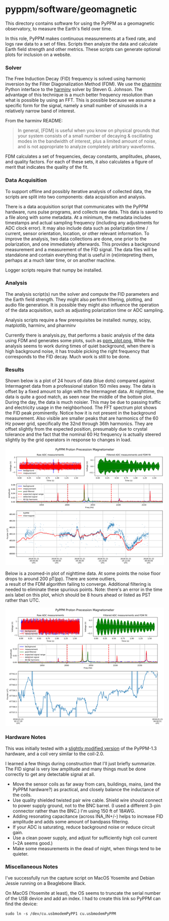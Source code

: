 # pyppm/software/geomagnetic

This directory contains software for using the PyPPM as a geomagnetic observatory, to measure the Earth's field over time.

In this role, PyPPM makes continuous measurements at a fixed rate, and logs raw data to a set of files.  Scripts then analyze the data and calculate Earth field strength and other metrics.  These scripts can generate optional plots for inclusion on a website.

### Solver

The Free Induction Decay (FID) frequency is solved using harmonic inversion by the Filter Diagonalization Method (FDM).  We use the [pharminv](https://github.com/aaren/pharminv) Python interface to the [harminv](https://github.com/stevengj/harminv) solver by Steven G. Johnson.  The advantage of this technique is a much better frequency resolution than what is possible by using an FFT.  This is possible because we assume a specific form for the signal, namely a small number of sinusoids in a relatively narrow band of interest.  

From the harminv README:

>In general, [FDM] is useful when you know on physical grounds that your system consists of a small number of decaying & oscillating modes in the bandwidth of interest, plus a limited amount of noise, and is not appropriate to analyze completely arbitrary waveforms.

FDM calculates a set of frequencies, decay constants, amplitudes, phases, and quality factors.  For each of these sets, it also calculates a figure of merit that indicates the quality of the fit.

### Data Acquisition

To support offline and possibly iterative analysis of collected data, the scripts are split into two components: data acquisition and analysis.

There is a data acquisition script that communicates with the PyPPM hardware, runs pulse programs, and collects raw data.  This data is saved to a file along with some metadata.  At a minimum, the metadata includes timestamps and actual sampling frequency (including any adjustments for ADC clock error).  It may also include data such as polarization time / current, sensor orientation, location, or other relevant information.  To improve the analysis, two data collections are done, one prior to the polarization, and one immediately afterwards.  This provides a background measurement and a measurement of the FID signal.  The data files will be standalone and contain everything that is useful in (re)intepreting them, perhaps at a much later time, or on another machine.

Logger scripts require that numpy be installed.

### Analysis

The analysis script(s) run the solver and compute the FID parameters and the Earth field strength.  They might also perform filtering, plotting, and audio file generation.  It is possible they might also influence the operation of the data acquisition, such as adjusting polarization time or ADC sampling.

Analysis scripts require a few prerequisites be installed: numpy, scipy, matplotlib, harminv, and pharminv

Currently there is analysis.py, that performs a basic analysis of the data using FDM and generates some plots, such as [ppm_plot.png.](./ppm_plot.png)  While the analysis seems to work during times of quiet background, when there is high background noise, it has trouble picking the right frequency that corresponds to the FID decay.  Much work is still to be done.

### Results

Shown below is a plot of 24 hours of data (blue dots) compared against Intermagnet data from a professional station 150 miles away. 
The data is offset by a fixed amount to align with the Intermagnet data. At nighttime, the data is quite a good match, as seen near 
the middle of the bottom plot. During the day, the data is much noisier. This may be due to passing traffic and electricity usage 
in the neighborhood. The FFT spectrum plot shows the FID peak prominently. Notice how it is not present in the background measurement. 
Also visible are smaller peaks that are harmonics of the 60 Hz power grid, specifically the 32nd through 36th harmonics. They are offset slightly
from the expected position, presumably due to crystal tolerance and the fact that the nominal 60 Hz frequency is actually steered slightly by the
grid operators in response to changes in load.

<p align="center"><img src="ppm_plot.png" alt="ppm_plot" width="800"/></p>

Below is a zoomed-in plot of nighttime data. At some points the noise floor drops to around 200 pT(pp). There are some outliers,  
a result of the FDM algorithm failing to converge. Additional filtering is needed to eliminate these spurious points.
Note: there's an error in the time axis label on this plot, which should be 8 hours ahead or listed as PST rather than UTC.

<p align="center"><img src="ppm_plot.night.png" alt="ppm_plot.night" width="800"/></p>

### Hardware Notes

This was initially tested with a [slightly modified version](../../designs/ppm-1.3/v1_redlined.pdf) of the PyPPM-1.3 hardware, and a coil very similar to the coil-2.0.  

I learned a few things during construction that I'll just briefly summarize.  The FID signal is very low amplitude and many things must be done correctly to get any detectable signal at all.

- Move the sensor coils as far away from cars, buildings, mains, (and the PyPPM hardware?) as practical, and closely balance the inductance of the coils.
- Use quality shielded twisted pair wire cable.  Shield wire should connect to power supply ground, not to the BNC barrel.  (I used a different 3-pin connector rather than the BNC.) I'm using 150 ft of 18AWG.
- Adding resonating capacitance (across INA_IN+/-) helps to increase FID amplitude and adds some amount of bandpass filtering.
- If your ADC is saturating, reduce background noise or reduce circuit gain.
- Use a clean power supply, and adjust for sufficiently high coil current (~2A seems good.)
- Make some measurements in the dead of night, when things tend to be quieter.

### Miscellaneous Notes

I've successfully run the capture script on MacOS Yosemite and Debian Jessie running on a Beaglebone Black.

On MacOS (Yosemite at least), the OS seems to truncate the serial number of the USB device and add an index. I had to create this link so PyPPM can find the device:

    sudo ln -s /dev/cu.usbmodemPyPP1 cu.usbmodemPyPPM

